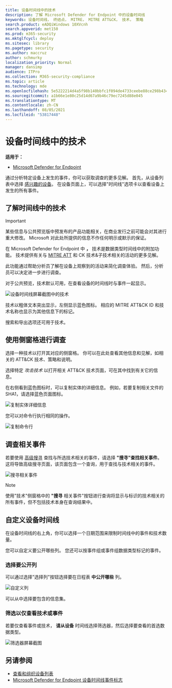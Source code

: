 ```yaml
---
title: 设备时间线中的技术
description: 了解 Microsoft Defender for Endpoint 中的设备时间线
keywords: 设备时间线， 终结点， MITRE， MITRE ATT&CK， 技术， 策略
search.product: eADQiWindows 10XVcnh
search.appverid: met150
ms.prod: m365-security
ms.mktglfcycl: deploy
ms.sitesec: library
ms.pagetype: security
ms.author: maccruz
author: schmurky
localization_priority: Normal
manager: dansimp
audience: ITPro
ms.collection: M365-security-compliance
ms.topic: article
ms.technology: mde
ms.openlocfilehash: 5e5222214d4a5f98b140bbfc1f094de4733ceebe88ce298b434de0ed01c057dc
ms.sourcegitcommit: a1b66e1e80c25d14d67a9b46c79ec7245d88e045
ms.translationtype: MT
ms.contentlocale: zh-CN
ms.lasthandoff: 08/05/2021
ms.locfileid: "53817448"
---
```

# <a name="techniques-in-the-device-timeline"></a>设备时间线中的技术


**适用于：**
- [Microsoft Defender for Endpoint](https://go.microsoft.com/fwlink/p/?linkid=2154037)


通过分析特定设备上发生的事件，你可以获取调查的更多见解。 首先，从设备列表中选择 [感兴趣的设备](machines-view-overview.md)。 在设备页面上，可以选择"时间线"选项卡以查看设备上发生的所有事件。

## <a name="understand-techniques-in-the-timeline"></a>了解时间线中的技术

>[!IMPORTANT]
>某些信息与公共预览版中预发布的产品功能相关，在商业发行之前可能会对其进行重大修改。 Microsoft 对此处所提供的信息不作任何明示或默示的保证。

在 Microsoft Defender for Endpoint 中 **，** 技术是数据类型时间线中的附加功能。 技术提供有关与 [MITRE ATT](https://attack.mitre.org/) 和 CK 技术&子技术相关的活动的更多见解。 

此功能通过帮助分析员了解在设备上观察到的活动来简化调查体验。 然后，分析员可以决定进一步进行调查。

对于公共预览，技术默认可用，在查看设备的时间线时与事件一起显示。 

![设备时间线屏幕截图中的技术](images/device-timeline-2.png)

技术以粗体文本突出显示，左侧显示蓝色图标。 相应的 MITRE ATT&CK ID 和技术名称也显示为其他信息下的标记。 

搜索和导出选项还可用于技术。

## <a name="investigate-using-the-side-pane"></a>使用侧窗格进行调查

选择一种技术以打开其对应的侧窗格。 你可以在此处查看其他信息和见解，如相关的 ATT&CK 技术、策略和说明。 

选择特定 *攻击技术* 以打开相关 ATT&CK 技术页面，可在其中找到有关它的信息。

在右侧看到蓝色图标时，可以复制实体的详细信息。 例如，若要复制相关文件的 SHA1，请选择蓝色页面图标。

![复制实体详细信息](images/techniques-side-pane-clickable.png)

您可以对命令行执行相同的操作。

![复制命令行](images/techniques-side-pane-command.png)


## <a name="investigate-related-events"></a>调查相关事件

若要使用 [高级搜寻](advanced-hunting-overview.md) 查找与所选技术相关的事件，请选择 **"搜寻"查找相关事件**。 这将导致高级搜寻页面，该页面包含一个查询，用于查找与技术相关的事件。

![搜寻相关事件](images/techniques-hunt-for-related-events.png)

>[!NOTE]
>使用"技术"侧窗格中的 **"搜寻** 相关事件"按钮进行查询将显示与标识的技术相关的所有事件，但不包括技术本身在查询结果中。


## <a name="customize-your-device-timeline"></a>自定义设备时间线

在设备时间线的右上角，你可以选择一个日期范围来限制时间线中的事件和技术数量。 

您可以自定义要公开哪些列。 您还可以按事件组或事件组数据类型标记的事件。

### <a name="choose-columns-to-expose"></a>选择要公开列
可以通过选择"选择列"按钮选择要在日程表 **中公开哪些** 列。

![自定义列](images/filter-customize-columns.png)

可以从中选择要包含的信息集。

### <a name="filter-to-view-techniques-or-events-only"></a>筛选以仅查看技术或事件

若要仅查看事件或技术， **请从设备** 时间线选择筛选器，然后选择要查看的首选数据类型。

![筛选器屏幕截图](images/device-timeline-filters.png)



## <a name="see-also"></a>另请参阅
- [查看和组织设备列表](machines-view-overview.md)
- [Microsoft Defender for Endpoint 设备时间线事件标志](device-timeline-event-flag.md) 


 
